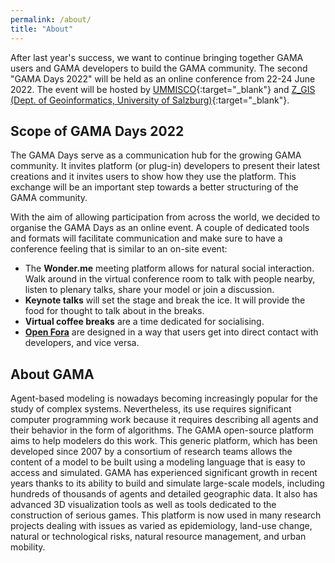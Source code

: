 ```yaml
---
permalink: /about/
title: "About"
---
```


After last year's success, we want to continue bringing together GAMA users and GAMA developers to build the GAMA community. The second "GAMA Days 2022" will be held as an online conference from 22-24 June 2022. The event will be hosted by [UMMISCO](https://www.ummisco.fr/){:target="_blank"} and [Z_GIS (Dept. of Geoinformatics, University of Salzburg)](https://www.plus.ac.at/geoinformatik/?lang=en){:target="_blank"}.

## Scope of GAMA Days 2022

The GAMA Days serve as a communication hub for the growing GAMA community. It invites platform (or plug-in) developers to present their latest creations and it invites users to show how they use the platform. This exchange will be an important step towards a better structuring of the GAMA community.

With the aim of allowing participation from across the world, we decided to organise the GAMA Days as an online event. A couple of dedicated tools and formats will facilitate communication and make sure to have a conference feeling that is similar to an on-site event:

* The **Wonder.me** meeting platform allows for natural social interaction. Walk around in the virtual conference room to talk with people nearby, listen to plenary talks, share your model or join a discussion.
* **Keynote talks** will set the stage and break the ice. It will provide the food for thought to talk about in the breaks.
* **Virtual coffee breaks** are a time dedicated for socialising.
* [**Open Fora**](Gama-Days-2022/openfora) are designed in a way that users get into direct contact with developers, and vice versa.

## About GAMA

Agent-based modeling is nowadays becoming increasingly popular for the study of complex systems. Nevertheless, its use requires significant computer programming work because it requires describing all agents and their behavior in the form of algorithms. The GAMA open-source platform aims to help modelers do this work. This generic platform, which has been developed since 2007 by a consortium of research teams allows the content of a model to be built using a modeling language that is easy to access and simulated. GAMA has experienced significant growth in recent years thanks to its ability to build and simulate large-scale models, including hundreds of thousands of agents and detailed geographic data. It also has advanced 3D visualization tools as well as tools dedicated to the construction of serious games. This platform is now used in many research projects dealing with issues as varied as epidemiology, land-use change, natural or technological risks, natural resource management, and urban mobility.


